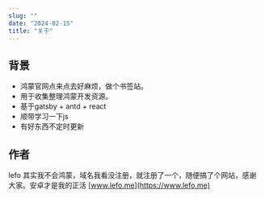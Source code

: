 ```yaml
---
slug: ""
date: "2024-02-15"
title: "关于"
---
```

## 背景
- 鸿蒙官网点来点去好麻烦，做个书签站。
- 用于收集整理鸿蒙开发资源。
- 基于gatsby + antd + react
- 顺带学习一下js
- 有好东西不定时更新

## 作者
lefo 其实我不会鸿蒙，域名我看没注册，就注册了一个，随便搞了个网站，感谢大家。安卓才是我的正活
 [www.lefo.me](https://www.lefo.me)
